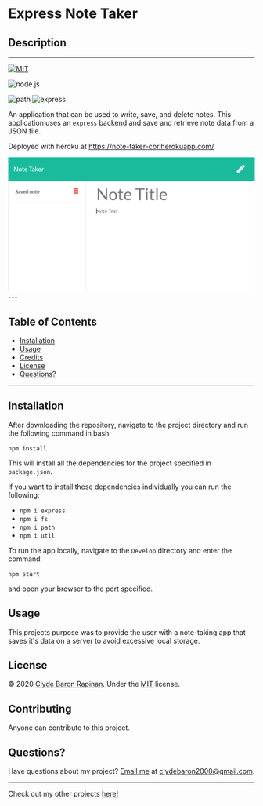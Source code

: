 # Express Note Taker

## Description
---
[![MIT](https://img.shields.io/badge/License-MIT-yellow.svg)](https://opensource.org/licenses/MIT)

![node.js](https://img.shields.io/badge/Dependencies-node.js-green)

![path](https://img.shields.io/badge/npm-path-blue)
![express](https://img.shields.io/badge/npm-express-blue)

An application that can be used to write, save, and delete notes. This application uses an `express` backend and save and retrieve note data from a JSON file.

Deployed with heroku at https://note-taker-cbr.herokuapp.com/

<img src="./pic/deployed.PNG" alt="deployed note taker website">
---

## Table of Contents 

* [Installation](#Installation)
* [Usage](#Usage)
* [Credits](#Credits)
* [License](#License)
* [Questions?](#Questions?)

---
## Installation

After downloading the repository, navigate to the project directory and run the following command in bash:
```
npm install
```
This will install all the dependencies for the project specified in `package.json`.

If you want to install these dependencies individually you can run the following:
- `npm i express`
- `npm i fs`
- `npm i path`
- `npm i util`

To run the app locally, navigate to the `Develop` directory and enter the command
```
npm start
```
and open your browser to the port specified.

## Usage

This projects purpose was to provide the user with a note-taking app that saves it's data on a server to avoid excessive local storage. 

## License

© 2020 [Clyde Baron Rapinan](https://github.com/clydebaron2000). Under the [MIT](https://opensource.org/licenses/MIT) license.

## Contributing

Anyone can contribute to this project.

## Questions?

Have questions about my project? [Email me](mailto:clydebaron2000@gmail.com) at clydebaron2000@gmail.com.

---
Check out my other projects [here!](https://github.com/clydebaron2000)
